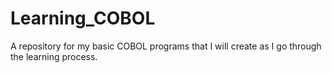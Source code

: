 # Learning_COBOL
A repository for my basic COBOL programs that I will create as I go through the learning process.
